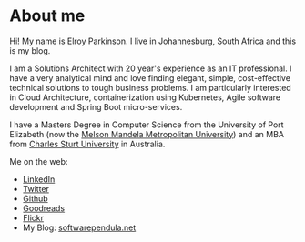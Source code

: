 # About me
Hi! My name is Elroy Parkinson. I live in Johannesburg, South Africa and this is my blog.

I am a Solutions Architect with 20 year's experience as an IT professional. I have a very analytical mind and love finding elegant, simple, cost-effective technical solutions to tough business problems. I am particularly interested in Cloud Architecture, containerization using Kubernetes, Agile software development and Spring Boot micro-services.


I have a Masters Degree in Computer Science from the University of Port Elizabeth (now the [Melson Mandela Metropolitan University](https://www.mandela.ac.za/)) and an MBA from [Charles Sturt University](https://www.csu.edu.au/) in Australia.

Me on the web:
- [LinkedIn](https://www.linkedin.com/in/elroy-parkinson-13b61a8/)
- [Twitter](https://twitter.com/ElroyParkinson)
- [Github](https://github.com/eparkinson)
- [Goodreads](https://www.goodreads.com/user/show/71123210-elroy-parkinson)
- [Flickr](https://www.flickr.com/photos/elroy_p/)
- My Blog: [softwarependula.net](https://www.softwarependula.net/)

